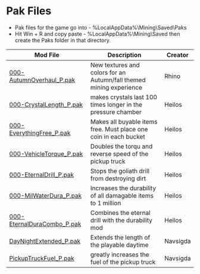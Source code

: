 # Pak Files
 - Pak files for the game go into - %LocalAppData%\Mining\Saved\Paks
 - Hit Win + R and copy paste - %LocalAppData%\Mining\Saved then create the Paks folder in that directory.

| Mod File  | Description | Creator |
| ------------- | ------------- | ------------- |
| [000-AutumnOverhaul_P.pak](https://github.com/kaiheilos/Hydro/raw/master/Pak%20Mods/000-AutumnOverhaul_P.pak)  | New textures and colors for an Autumn/fall themed mining experience | Rhino |
| [000-CrystalLength_P.pak](https://github.com/kaiheilos/Hydro/raw/master/Pak%20Mods/000-CrystalLength_P.pak)  | makes crystals last 100 times longer in the pressure chamber | Heilos |
| [000-EverythingFree_P.pak](https://github.com/kaiheilos/Hydro/raw/master/Pak%20Mods/000-EverythingFree_P.pak)  | Makes all buyable items free. Must place one coin in each bucket  | Heilos |
| [000-VehicleTorque_P.pak](https://github.com/kaiheilos/Hydro/raw/master/Pak%20Mods/000-VehicleTorque_P.pak)  | Doubles the torqu and reverse speed of the pickup truck | Heilos |
| [000-EternalDrill_P.pak](https://github.com/kaiheilos/Hydro/raw/master/Pak%20Mods/000-EternalDrill_P.pak)  |  Stops the goliath drill from destroying dirt  | Heilos |
| [000-MilWaterDura_P.pak](https://github.com/kaiheilos/Hydro/raw/master/Pak%20Mods/000-MilWaterDura_P.pak)  | Increases the durability of all damagable items to 1 million  | Heilos |
| [000-EternalDuraCombo_P.pak](https://github.com/kaiheilos/Hydro/raw/master/Pak%20Mods/000-EternalDuraCombo_P.pak)  | Combines the eternal drill with the durability mod  | Heilos |
| [DayNightExtended_P.pak](https://github.com/kaiheilos/Hydro/raw/master/Pak%20Mods/DayNightExtended_P.pak)  | Extends the length of the playable daytime  | Navsigda |
| [PickupTruckFuel_P.pak](https://github.com/kaiheilos/Hydro/raw/master/Pak%20Mods/PickupTruckFuel_P.pak)  | greatly increases the fuel of the pickup truck  | Navsigda |
